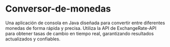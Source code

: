# Conversor-de-monedas
Una aplicación de consola en Java diseñada para convertir entre diferentes monedas de forma rápida y precisa. Utiliza la API de ExchangeRate-API para obtener tasas de cambio en tiempo real, garantizando resultados actualizados y confiables.
